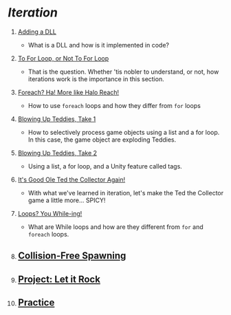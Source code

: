 # ***Iteration***

1. [Adding a DLL](AddingDLL/notes.md)
    - What is a DLL and how is it implemented in code?

2. [To For Loop, or Not To For Loop](ForLoops/notes.md)
    - That is the question. Whether 'tis nobler to understand, or not, how iterations work is the importance in this section.

3. [Foreach? Ha! More like Halo Reach!](ForeachLoops/notes.md)
    - How to use `foreach` loops and how they differ from `for` loops

4. [Blowing Up Teddies, Take 1](ExplodingTeddies-1/notes.md)
    - How to selectively process game objects using a list and a for loop. In this case, the game object are exploding Teddies.

5. [Blowing Up Teddies, Take 2](ExplodingTeddies-2/notes.md)
    - Using a list, a for loop, and a Unity feature called tags. 

6. [It's Good Ole Ted the Collector Again!](TedtheCollector-2/notes.md)
    - With what we've learned in iteration, let's make the Ted the Collector game a little more... SPICY!

7. [Loops? You While-ing!](WhileLoops/notes.md)
    - What are While loops and how are they different from `for` and `foreach` loops.

8. [Collision-Free Spawning](CollisionFreeSpawning/notes.md)
    - 

9. [Project: Let it Rock](LetItRock/notes.md)
    - 

10. [Practice](Exercises/notes.md)
    - 